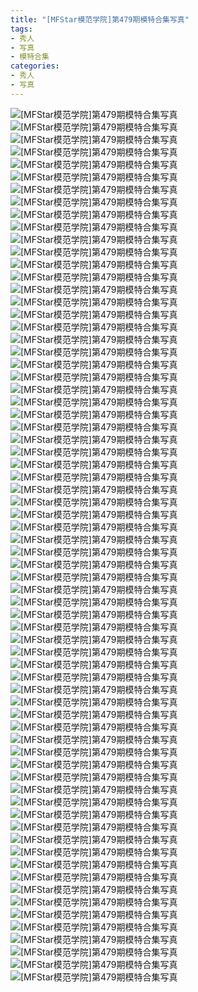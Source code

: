 ```yaml
---
title: "[MFStar模范学院]第479期模特合集写真"
tags: 
- 秀人
- 写真
- 模特合集
categories:
- 秀人
- 写真
---
```


![[MFStar模范学院]第479期模特合集写真](https://img.ilovese.xyz/1734706891241.webp)
![[MFStar模范学院]第479期模特合集写真](https://img.ilovese.xyz/1734706892578.webp)
![[MFStar模范学院]第479期模特合集写真](https://img.ilovese.xyz/1734706893772.webp)
![[MFStar模范学院]第479期模特合集写真](https://img.ilovese.xyz/1734706895025.webp)
![[MFStar模范学院]第479期模特合集写真](https://img.ilovese.xyz/1734706896827.webp)
![[MFStar模范学院]第479期模特合集写真](https://img.ilovese.xyz/1734706898475.webp)
![[MFStar模范学院]第479期模特合集写真](https://img.ilovese.xyz/1734706899785.webp)
![[MFStar模范学院]第479期模特合集写真](https://img.ilovese.xyz/1734706901868.webp)
![[MFStar模范学院]第479期模特合集写真](https://img.ilovese.xyz/1734706903375.webp)
![[MFStar模范学院]第479期模特合集写真](https://img.ilovese.xyz/1734706904729.webp)
![[MFStar模范学院]第479期模特合集写真](https://img.ilovese.xyz/1734706906123.webp)
![[MFStar模范学院]第479期模特合集写真](https://img.ilovese.xyz/1734706907671.webp)
![[MFStar模范学院]第479期模特合集写真](https://img.ilovese.xyz/1734706908894.webp)
![[MFStar模范学院]第479期模特合集写真](https://img.ilovese.xyz/1734706910808.webp)
![[MFStar模范学院]第479期模特合集写真](https://img.ilovese.xyz/1734706912642.webp)
![[MFStar模范学院]第479期模特合集写真](https://img.ilovese.xyz/1734706914073.webp)
![[MFStar模范学院]第479期模特合集写真](https://img.ilovese.xyz/1734706915413.webp)
![[MFStar模范学院]第479期模特合集写真](https://img.ilovese.xyz/1734706917702.webp)
![[MFStar模范学院]第479期模特合集写真](https://img.ilovese.xyz/1734706919680.webp)
![[MFStar模范学院]第479期模特合集写真](https://img.ilovese.xyz/1734706921093.webp)
![[MFStar模范学院]第479期模特合集写真](https://img.ilovese.xyz/1734706922990.webp)
![[MFStar模范学院]第479期模特合集写真](https://img.ilovese.xyz/1734706924874.webp)
![[MFStar模范学院]第479期模特合集写真](https://img.ilovese.xyz/1734706926298.webp)
![[MFStar模范学院]第479期模特合集写真](https://img.ilovese.xyz/1734706927929.webp)
![[MFStar模范学院]第479期模特合集写真](https://img.ilovese.xyz/1734706929396.webp)
![[MFStar模范学院]第479期模特合集写真](https://img.ilovese.xyz/1734706930801.webp)
![[MFStar模范学院]第479期模特合集写真](https://img.ilovese.xyz/1734706932357.webp)
![[MFStar模范学院]第479期模特合集写真](https://img.ilovese.xyz/1734706934220.webp)
![[MFStar模范学院]第479期模特合集写真](https://img.ilovese.xyz/1734706935856.webp)
![[MFStar模范学院]第479期模特合集写真](https://img.ilovese.xyz/1734706937221.webp)
![[MFStar模范学院]第479期模特合集写真](https://img.ilovese.xyz/1734706939056.webp)
![[MFStar模范学院]第479期模特合集写真](https://img.ilovese.xyz/1734706941186.webp)
![[MFStar模范学院]第479期模特合集写真](https://img.ilovese.xyz/1734706942983.webp)
![[MFStar模范学院]第479期模特合集写真](https://img.ilovese.xyz/1734706944870.webp)
![[MFStar模范学院]第479期模特合集写真](https://img.ilovese.xyz/1734706946685.webp)
![[MFStar模范学院]第479期模特合集写真](https://img.ilovese.xyz/1734706947923.webp)
![[MFStar模范学院]第479期模特合集写真](https://img.ilovese.xyz/1734706949953.webp)
![[MFStar模范学院]第479期模特合集写真](https://img.ilovese.xyz/1734706951199.webp)
![[MFStar模范学院]第479期模特合集写真](https://img.ilovese.xyz/1734706952554.webp)
![[MFStar模范学院]第479期模特合集写真](https://img.ilovese.xyz/1734706954466.webp)
![[MFStar模范学院]第479期模特合集写真](https://img.ilovese.xyz/1734706955889.webp)
![[MFStar模范学院]第479期模特合集写真](https://img.ilovese.xyz/1734706957612.webp)
![[MFStar模范学院]第479期模特合集写真](https://img.ilovese.xyz/1734706959261.webp)
![[MFStar模范学院]第479期模特合集写真](https://img.ilovese.xyz/1734706960568.webp)
![[MFStar模范学院]第479期模特合集写真](https://img.ilovese.xyz/1734706962364.webp)
![[MFStar模范学院]第479期模特合集写真](https://img.ilovese.xyz/1734706963514.webp)
![[MFStar模范学院]第479期模特合集写真](https://img.ilovese.xyz/1734706964732.webp)
![[MFStar模范学院]第479期模特合集写真](https://img.ilovese.xyz/1734706966408.webp)
![[MFStar模范学院]第479期模特合集写真](https://img.ilovese.xyz/1734706968016.webp)
![[MFStar模范学院]第479期模特合集写真](https://img.ilovese.xyz/1734706969654.webp)
![[MFStar模范学院]第479期模特合集写真](https://img.ilovese.xyz/1734706971603.webp)
![[MFStar模范学院]第479期模特合集写真](https://img.ilovese.xyz/1734706972804.webp)
![[MFStar模范学院]第479期模特合集写真](https://img.ilovese.xyz/1734706975018.webp)
![[MFStar模范学院]第479期模特合集写真](https://img.ilovese.xyz/1734706976448.webp)
![[MFStar模范学院]第479期模特合集写真](https://img.ilovese.xyz/1734706977761.webp)
![[MFStar模范学院]第479期模特合集写真](https://img.ilovese.xyz/1734706979216.webp)
![[MFStar模范学院]第479期模特合集写真](https://img.ilovese.xyz/1734706981217.webp)
![[MFStar模范学院]第479期模特合集写真](https://img.ilovese.xyz/1734706982732.webp)
![[MFStar模范学院]第479期模特合集写真](https://img.ilovese.xyz/1734706984507.webp)
![[MFStar模范学院]第479期模特合集写真](https://img.ilovese.xyz/1734706985833.webp)
![[MFStar模范学院]第479期模特合集写真](https://img.ilovese.xyz/1734706987621.webp)
![[MFStar模范学院]第479期模特合集写真](https://img.ilovese.xyz/1734706989505.webp)
![[MFStar模范学院]第479期模特合集写真](https://img.ilovese.xyz/1734706991153.webp)
![[MFStar模范学院]第479期模特合集写真](https://img.ilovese.xyz/1734706992856.webp)
![[MFStar模范学院]第479期模特合集写真](https://img.ilovese.xyz/1734706994133.webp)
![[MFStar模范学院]第479期模特合集写真](https://img.ilovese.xyz/1734706995793.webp)
![[MFStar模范学院]第479期模特合集写真](https://img.ilovese.xyz/1734706997218.webp)
![[MFStar模范学院]第479期模特合集写真](https://img.ilovese.xyz/1734706998940.webp)
![[MFStar模范学院]第479期模特合集写真](https://img.ilovese.xyz/1734707000742.webp)
![[MFStar模范学院]第479期模特合集写真](https://img.ilovese.xyz/1734707001916.webp)
